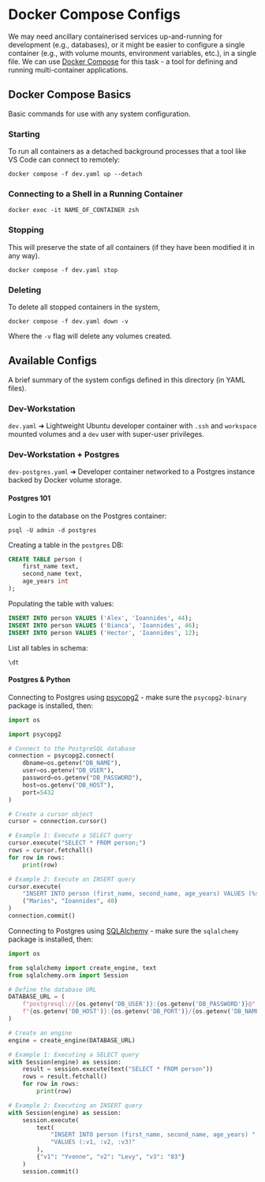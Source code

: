 # Docker Compose Configs

We may need ancillary containerised services up-and-running for development (e.g., databases), or it might be easier to configure a single container (e.g., with volume mounts, environment variables, etc.), in a single file. We can use [Docker Compose](https://docs.docker.com/compose/) for this task - a tool for defining and running multi-container applications.

## Docker Compose Basics

Basic commands for use with any system configuration.

### Starting

To run all containers as a detached background processes that a tool like VS Code can connect to remotely:

```text
docker compose -f dev.yaml up --detach
```

### Connecting to a Shell in a Running Container

```text
docker exec -it NAME_OF_CONTAINER zsh
```

### Stopping

This will preserve the state of all containers (if they have been modified it in any way).

```text
docker compose -f dev.yaml stop
```

### Deleting

To delete all stopped containers in the system,

```text
docker compose -f dev.yaml down -v
```

Where the `-v` flag will delete any volumes created.

## Available Configs

A brief summary of the system configs defined in this directory (in YAML files).

### Dev-Workstation

`dev.yaml` ➜ Lightweight Ubuntu developer container with `.ssh` and `workspace` mounted volumes and a `dev` user with super-user privileges.

### Dev-Workstation + Postgres

`dev-postgres.yaml` ➜ Developer container networked to a Postgres instance backed by Docker volume storage.

#### Postgres 101

Login to the database on the Postgres container:

```text
psql -U admin -d postgres
```

Creating a table in the `postgres` DB:

```sql
CREATE TABLE person (
    first_name text,
    second_name text,
    age_years int
);
```

Populating the table with values:

```sql
INSERT INTO person VALUES ('Alex', 'Ioannides', 44);
INSERT INTO person VALUES ('Bianca', 'Ioannides', 46);
INSERT INTO person VALUES ('Hector', 'Ioannides', 12);
```

List all tables in schema:

```text
\dt
```

#### Postgres & Python

Connecting to Postgres using [psycopg2](https://www.psycopg.org/docs/index.html) - make sure the `psycopg2-binary` package is installed, then:

```python
import os

import psycopg2

# Connect to the PostgreSQL database
connection = psycopg2.connect(
    dbname=os.getenv("DB_NAME"),
    user=os.getenv("DB_USER"),
    password=os.getenv("DB_PASSWORD"),
    host=os.getenv("DB_HOST"),
    port=5432
)

# Create a cursor object
cursor = connection.cursor()

# Example 1: Execute a SELECT query
cursor.execute("SELECT * FROM person;")
rows = cursor.fetchall()
for row in rows:
    print(row)

# Example 2: Execute an INSERT query
cursor.execute(
    "INSERT INTO person (first_name, second_name, age_years) VALUES (%s, %s, %s);",
    ("Marios", "Ioannides", 40)
)
connection.commit()
```

Connecting to Postgres using [SQLAlchemy](https://www.sqlalchemy.org) - make sure the `sqlalchemy` package is installed, then:

```python
import os

from sqlalchemy import create_engine, text
from sqlalchemy.orm import Session

# Define the database URL
DATABASE_URL = (
    f"postgresql://{os.getenv('DB_USER')}:{os.getenv('DB_PASSWORD')}@"
    f"{os.getenv('DB_HOST')}:{os.getenv('DB_PORT')}/{os.getenv('DB_NAME')}"
)

# Create an engine
engine = create_engine(DATABASE_URL)

# Example 1: Executing a SELECT query
with Session(engine) as session:
    result = session.execute(text("SELECT * FROM person"))
    rows = result.fetchall()
    for row in rows:
        print(row)

# Example 2: Executing an INSERT query
with Session(engine) as session:
    session.execute(
        text(
            "INSERT INTO person (first_name, second_name, age_years) "
            "VALUES (:v1, :v2, :v3)"
        ),
        {"v1": "Yvonne", "v2": "Levy", "v3": "83"}
    )
    session.commit()
```
